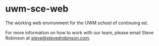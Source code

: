 uwm-sce-web
===========

The working web environment for the UWM school of continuing ed.

For more information on how to work with our team, please email Steve Robinson at steve@stevedrobinson.com.
